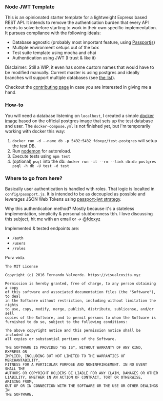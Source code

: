 ### Node JWT Template

This is an opinionated starter template for a lightweight Express based REST API. It intends to remove the authentication burden that every API needs to solve before starting to work in their own specific implementation. It pursues compliance with the following ideals:

* Database agnostic (probably most important feature, using [Passportjs](http://passportjs.org/))
* Multiple environment setups out of the box
* Test suite template using mocha and chai
* Authentication using JWT (I trust & like it)

Disclaimer: Still a WIP, it even has some custom names that would have to be modified manually. Current master is using postgres and ideally branches will support multiple databases (see [the list](https://github.com/fdoxyz/node-jwt-template/blob/master/CONTRIBUTING.md)).

Checkout the [contributing page](https://github.com/fdoxyz/node-jwt-template/blob/master/CONTRIBUTING.md) in case you are interested in giving me a hand.

### How-to

You will need a database listening on `localhost`, I created a simple [docker image](https://hub.docker.com/r/fdoxyz/test-postgres/) based on the official postgres image that sets up the test database and user. The `docker-compose.yml` is not finished yet, but I'm temporarily working with docker this way:

1. `docker run -d --name db -p 5432:5432 fdoxyz/test-postgres` will setup the test DB.
2. Run [nodemon](https://www.npmjs.com/package/nodemon) for autoreload.
3. Execute tests using `npm test`
4. (optional) `psql` into the db: `docker run -it --rm --link db:db postgres psql -h db -U test -d test`

### Where to go from here?

Basically user authentication is handled with roles. That logic is localted in `config/passport.js`. It is intended to be as decoupled as possible and leverages JSON Web Tokens using [passport-jwt strategy](https://github.com/themikenicholson/passport-jwt).

Why this authentication method? Mostly because it's a stateless implementation, simplicity & personal stubbornness tbh. I love discussing this subject, hit me with an email or -> [@fdoxyz](https://twitter.com/fdoxyz)

Implemented & tested endpoints are:
* `/auth`
* `/users`
* `/roles`

Pura vida.

```
The MIT License

Copyright (c) 2016 Fernando Valverde. https://visualcosita.xyz

Permission is hereby granted, free of charge, to any person obtaining a copy
of this software and associated documentation files (the "Software"), to deal
in the Software without restriction, including without limitation the rights
to use, copy, modify, merge, publish, distribute, sublicense, and/or sell
copies of the Software, and to permit persons to whom the Software is
furnished to do so, subject to the following conditions:

The above copyright notice and this permission notice shall be included in
all copies or substantial portions of the Software.

THE SOFTWARE IS PROVIDED "AS IS", WITHOUT WARRANTY OF ANY KIND, EXPRESS OR
IMPLIED, INCLUDING BUT NOT LIMITED TO THE WARRANTIES OF MERCHANTABILITY,
FITNESS FOR A PARTICULAR PURPOSE AND NONINFRINGEMENT. IN NO EVENT SHALL THE
AUTHORS OR COPYRIGHT HOLDERS BE LIABLE FOR ANY CLAIM, DAMAGES OR OTHER
LIABILITY, WHETHER IN AN ACTION OF CONTRACT, TORT OR OTHERWISE, ARISING FROM,
OUT OF OR IN CONNECTION WITH THE SOFTWARE OR THE USE OR OTHER DEALINGS IN
THE SOFTWARE.
```
